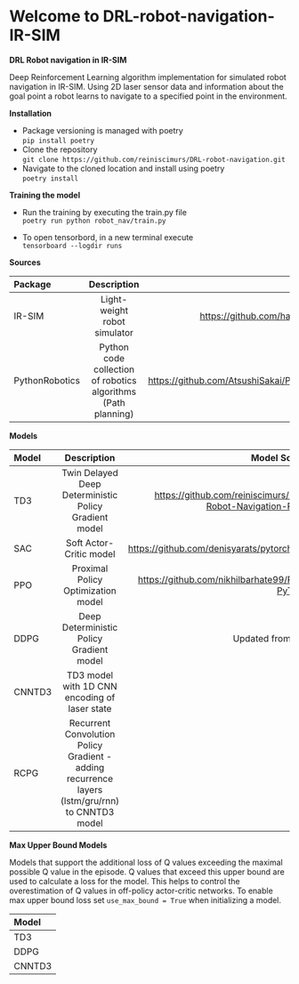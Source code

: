 # Welcome to DRL-robot-navigation-IR-SIM

**DRL Robot navigation in IR-SIM**

Deep Reinforcement Learning algorithm implementation for simulated robot navigation in IR-SIM. Using 2D laser sensor data
and information about the goal point a robot learns to navigate to a specified point in the environment.

**Installation**

* Package versioning is managed with poetry \
`pip install poetry`
* Clone the repository \
`git clone https://github.com/reiniscimurs/DRL-robot-navigation.git`
* Navigate to the cloned location and install using poetry \
`poetry install`

**Training the model**

* Run the training by executing the train.py file \
`poetry run python robot_nav/train.py`

* To open tensorbord, in a new terminal execute \
`tensorboard --logdir runs`



**Sources**

| Package |                          Description                          |                              Source | 
|:--------|:-------------------------------------------------------------:|------------------------------------:| 
| IR-SIM  |                 Light-weight robot simulator                  | https://github.com/hanruihua/ir-sim |
| PythonRobotics  | Python code collection of robotics algorithms (Path planning) | https://github.com/AtsushiSakai/PythonRobotics |


**Models**

| Model     |                                           Description                                           |                    Model                           Source | 
|:----------|:-----------------------------------------------------------------------------------------------:|----------------------------------------------------------:|
| TD3       |                      Twin Delayed Deep Deterministic Policy Gradient model                      | https://github.com/reiniscimurs/DRL-Robot-Navigation-ROS2 | 
| SAC       |                                     Soft Actor-Critic model                                     |                https://github.com/denisyarats/pytorch_sac | 
| PPO       |                               Proximal Policy Optimization model                                |            https://github.com/nikhilbarhate99/PPO-PyTorch | 
| DDPG      |                            Deep Deterministic Policy Gradient model                             |                                          Updated from TD3 | 
| CNNTD3    |                          TD3 model with 1D CNN encoding of laser state                          |                                                         - |
| RCPG      | Recurrent Convolution Policy Gradient - adding recurrence layers (lstm/gru/rnn) to CNNTD3 model |                                                         - |

**Max Upper Bound Models**

Models that support the additional loss of Q values exceeding the maximal possible Q value in the episode. Q values that exceed this upper bound are used to calculate a loss for the model. This helps to control the overestimation of Q values in off-policy actor-critic networks.
To enable max upper bound loss set `use_max_bound = True` when initializing a model.

| Model  |  
|:-------|
| TD3    | 
| DDPG   | 
| CNNTD3 |

